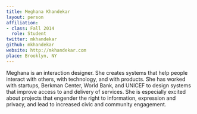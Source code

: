 ```yaml
---
title: Meghana Khandekar
layout: person
affiliation:
- class: Fall 2014
  role: Student
twitter: mkhandekar
github: mkhandekar
website: http://mkhandekar.com
place: Brooklyn, NY
---
```

Meghana is an interaction designer. She creates systems that help people interact with others, with technology, and with products. She has worked with startups, Berkman Center, World Bank, and UNICEF to design systems that improve access to and delivery of services. She is especially excited about projects that engender the right to information, expression and privacy, and lead to increased civic and community engagement.